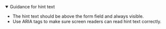<details open data-label="hint-text-guidance-accordion" aria-expanded="false">
  <summary>Guidance <span class="visuallyhidden">for hint text</span></summary>
  <div class="accordion-panel">
    <ul>
<li>The hint text should be above the form field and always visible.</li>
<li>Use ARIA tags to make sure screen readers can read hint text correctly.</li>
</ul>
</div>
</details>
